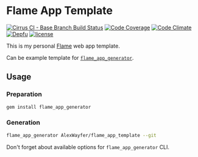 # Flame App Template

[![Cirrus CI - Base Branch Build Status](https://img.shields.io/cirrus/github/AlexWayfer/flame_app_template?style=flat-square)](https://cirrus-ci.com/github/AlexWayfer/flame_app_template)
[![Code Coverage](https://img.shields.io/codecov/c/gh/AlexWayfer/flame_app_template/main?style=flat-square)](https://codeclimate.com/github/AlexWayfer/flame_app_template/code)
[![Code Climate](https://img.shields.io/codeclimate/maintainability/AlexWayfer/flame_app_template.svg?style=flat-square)](https://codeclimate.com/github/AlexWayfer/flame_app_template)
[![Depfu](https://img.shields.io/depfu/AlexWayfer/flame_app_template?style=flat-square)](https://depfu.com/repos/github/AlexWayfer/flame_app_template)
[![license](https://img.shields.io/github/license/AlexWayfer/flame_app_template.svg?style=flat-square)](LICENSE.txt)

This is my personal [Flame](https://github.com/AlexWayfer/flame) web app template.

Can be example template for
[`flame_app_generator`](https://github.com/AlexWayfer/flame_app_generator).

## Usage

### Preparation

```sh
gem install flame_app_generator
```

### Generation

```sh
flame_app_generator AlexWayfer/flame_app_template --git
```

Don't forget about available options for `flame_app_generator` CLI.
